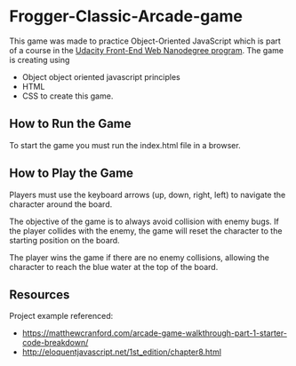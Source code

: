 Frogger-Classic-Arcade-game
=================================

This game was made to practice Object-Oriented JavaScript which is part of a course in the [Udacity Front-End Web Nanodegree program](https://www.udacity.com/course/front-end-web-developer-nanodegree--nd0011). 
The game is creating using
 - Object object oriented javascript principles
 -  HTML 
 - CSS to create this game. 

## How to Run the Game
To start the game you must run the index.html file in a browser.

## How to Play the Game
Players must use the keyboard arrows (up, down, right, left) to navigate the character around the board.

The objective of the game is to always avoid collision with enemy bugs.
If the player collides with the enemy, the game will reset the character to the starting position on the board.

The player wins the game if there are no enemy collisions, allowing the character to reach the blue water at the top of the board.

## Resources

Project example referenced:

 -  https://matthewcranford.com/arcade-game-walkthrough-part-1-starter-code-breakdown/
 - http://eloquentjavascript.net/1st_edition/chapter8.html
